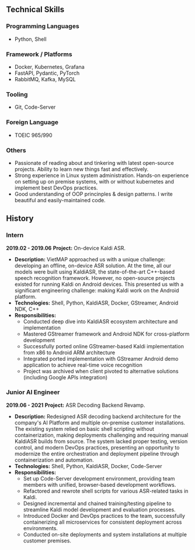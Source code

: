 
## Technical Skills
### Programming Languages
- Python, Shell

### Framework / Platforms
- Docker, Kubernetes, Grafana
- FastAPI, Pydantic, PyTorch
- RabbitMQ, Kafka, MySQL

### Tooling
- Git, Code-Server

### Foreign Language
- TOEIC 965/990


### Others
- Passionate of reading about and tinkering with latest open-source projects. Ability to learn new things fast and effectively.
- Strong experience in Linux system administration. Hands-on experience on setting up on premise systems, with or without kubernetes and implement best DevOps practices.
- Good understanding of OOP princinples & design patterns. I write beautiful and easily-maintained code.


## History
### Intern
**2019.02 - 2019.06**
**Project:** On-device Kaldi ASR.
- **Description:** VietMAP approached us with a unique challenge: developing an offline, on-device ASR solution. At the time, all our models were built using KaldiASR, the state-of-the-art C++-based speech recognition framework. However, no open-source projects existed for running Kaldi on Android devices. This presented us with a significant engineering challenge: making Kaldi work on the Android platform.
- **Technologies:** Shell, Python, KaldiASR, Docker, GStreamer, Android NDK, C++
- **Responsibilities:**
  - Conducted deep dive into KaldiASR ecosystem architecture and implementation
  - Mastered GStreamer framework and Android NDK for cross-platform development
  - Successfully ported online GStreamer-based Kaldi implementation from x86 to Android ARM architecture
  - Integrated ported implementation with GStreamer Android demo application to achieve real-time voice recognition
  - Project was archived when client pivoted to alternative solutions (including Google APIs integration)


### Junior AI Engineer
**2019.06 - 2021**
**Project:** ASR Decoding Backend Revamp.
- **Description:** Redesigned ASR decoding backend architecture for the company's AI Platform and multiple on-premise customer installations. The existing system relied on basic shell scripting without containerization, making deployments challenging and requiring manual KaldiASR builds from source. The system lacked proper testing, version control, and modern DevOps practices, presenting an opportunity to modernize the entire orchestration and deployment pipeline through containerization and automation.
- **Technologies:** Shell, Python, KaldiASR, Docker, Code-Server
- **Responsibilities:**
    - Set up Code-Server development environment, providing team members with unified, browser-based development workflows.
    - Refactored and rewrote shell scripts for various ASR-related tasks in Kaldi.
    - Designed incremental and chained training/testing pipeline to streamline Kaldi model development and evaluation processes.
    - Introduced Docker and DevOps practices to the team, successfully containerizing all microservices for consistent deployment across environments.
    - Conducted on-site deployments and system installations at multiple customer premises.

